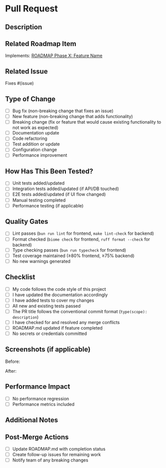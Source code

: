 # Pull Request

## Description

<!-- Provide a brief description of the changes introduced by this PR -->

## Related Roadmap Item

<!-- Links to docs/ROADMAP.md phase/task -->

Implements: [ROADMAP Phase X: Feature Name](../docs/ROADMAP.md#phase-x)

## Related Issue

<!-- Link to the issue that this PR addresses, if applicable -->

Fixes #(issue)

## Type of Change

<!-- Mark with an `x` the type of change introduced by this PR -->

- [ ] Bug fix (non-breaking change that fixes an issue)
- [ ] New feature (non-breaking change that adds functionality)
- [ ] Breaking change (fix or feature that would cause existing functionality to not work as expected)
- [ ] Documentation update
- [ ] Code refactoring
- [ ] Test addition or update
- [ ] Configuration change
- [ ] Performance improvement

## How Has This Been Tested?

<!-- Describe the tests that you ran to verify your changes -->

- [ ] Unit tests added/updated
- [ ] Integration tests added/updated (if API/DB touched)
- [ ] E2E tests added/updated (if UI flow changed)
- [ ] Manual testing completed
- [ ] Performance testing (if applicable)

## Quality Gates

<!-- All must pass before merge -->

- [ ] Lint passes (`bun run lint` for frontend, `make lint-check` for backend)
- [ ] Format checked (`biome check` for frontend, `ruff format --check` for backend)
- [ ] Type checking passes (`bun run typecheck` for frontend)
- [ ] Test coverage maintained (≥80% frontend, ≥75% backend)
- [ ] No new warnings generated

## Checklist

<!-- Mark with an `x` all the boxes that apply -->

- [ ] My code follows the code style of this project
- [ ] I have updated the documentation accordingly
- [ ] I have added tests to cover my changes
- [ ] All new and existing tests passed
- [ ] The PR title follows the conventional commit format (`type(scope): description`)
- [ ] I have checked for and resolved any merge conflicts
- [ ] ROADMAP.md updated if feature completed
- [ ] No secrets or credentials committed

## Screenshots (if applicable)

<!-- Add screenshots to help explain your changes, especially for UI changes -->

Before:

After:

## Performance Impact

<!-- Describe any performance implications -->

- [ ] No performance regression
- [ ] Performance metrics included

## Additional Notes

<!-- Any additional information that might be useful for reviewers -->

## Post-Merge Actions

- [ ] Update ROADMAP.md with completion status
- [ ] Create follow-up issues for remaining work
- [ ] Notify team of any breaking changes
